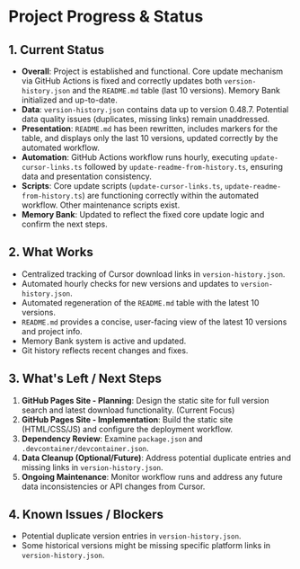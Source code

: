 <!-- Version: 1.4 | Last Updated: 2025-06-06 -->

# Project Progress & Status

## 1. Current Status

- **Overall**: Project is established and functional. Core update mechanism via GitHub Actions is fixed and correctly updates both `version-history.json` and the `README.md` table (last 10 versions). Memory Bank initialized and up-to-date.
- **Data**: `version-history.json` contains data up to version 0.48.7. Potential data quality issues (duplicates, missing links) remain unaddressed.
- **Presentation**: `README.md` has been rewritten, includes markers for the table, and displays only the last 10 versions, updated correctly by the automated workflow.
- **Automation**: GitHub Actions workflow runs hourly, executing `update-cursor-links.ts` followed by `update-readme-from-history.ts`, ensuring data and presentation consistency.
- **Scripts**: Core update scripts (`update-cursor-links.ts`, `update-readme-from-history.ts`) are functioning correctly within the automated workflow. Other maintenance scripts exist.
- **Memory Bank**: Updated to reflect the fixed core update logic and confirm the next steps.

## 2. What Works

- Centralized tracking of Cursor download links in `version-history.json`.
- Automated hourly checks for new versions and updates to `version-history.json`.
- Automated regeneration of the `README.md` table with the latest 10 versions.
- `README.md` provides a concise, user-facing view of the latest 10 versions and project info.
- Memory Bank system is active and updated.
- Git history reflects recent changes and fixes.

## 3. What's Left / Next Steps

1.  **GitHub Pages Site - Planning**: Design the static site for full version search and latest download functionality. (Current Focus)
2.  **GitHub Pages Site - Implementation**: Build the static site (HTML/CSS/JS) and configure the deployment workflow.
3.  **Dependency Review**: Examine `package.json` and `.devcontainer/devcontainer.json`.
4.  **Data Cleanup (Optional/Future)**: Address potential duplicate entries and missing links in `version-history.json`.
5.  **Ongoing Maintenance**: Monitor workflow runs and address any future data inconsistencies or API changes from Cursor.

## 4. Known Issues / Blockers

- Potential duplicate version entries in `version-history.json`.
- Some historical versions might be missing specific platform links in `version-history.json`.